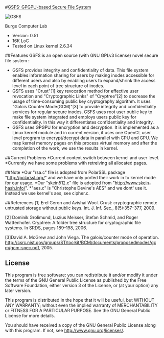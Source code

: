 
#[GSFS: GPGPU-based Secure File System](http://www.burge.ir/category-2/GSFS)

![GSFS](http://burge.ir/upload/cat-2-GSFS/slider_gsfs.jpg)

Burge Computer Lab

* Version: 0.51
* 16K LoC
* Tested on Linux kernel 2.6.34

##Features
GSFS is an open source (with GNU GPLv3 license) novel secure file system :
* GSFS provides integrity and confidentiality of data. This file system enables information sharing
for users by making inodes accessible for different users and also by
enabling users to expand/shrink the access level in each point of tree
structure of inodes.
* GSFS uses "Crust"[1] key revocation method for effective user revocation
and "Cryptographic Links" of "Cryptree"[2] to decrease the usage of time-consuming 
public key cryptography algorithm. It uses "Galois Counter Mode(GCM)"[3] 
to provide integrity and confidentiality services for regular secure inodes.
GSFS uses root user public key to make file system integrated and employs 
users public key for confidentiality. In this way it differentiates
confidentiality and integrity.
* GSFS uses GPGPU for encryption and decryption. It is implemented as a Linux 
kernel module and in current version, it uses one OpenCL user level program 
to encrypt/decrypt data in parallel with CPU and GPU. We map kernel memory pages 
on this process virtual memory and after the completion of the work, we use
the results in kernel. 

##Current Problems
*Current context switch between kernel and user level.
*Currently we have some problems with retreiving all allocated pages.

##Note
*Our "rsa.c" file is adopted from PolarSSL package "http://polarssl.org/" and we have only 
ported their work in to kernel mode for our usage.
*Our "skein512.c" file is adopted from "http://www.skein-hash.info/".
*"aes.c" is "Christophe Devine's AES" and we dont' use it. Instead we use kernel's aes, see cipher.c.

##References
[1] Erel Geron and Avishai Wool. Crust: cryptographic remote untrusted storage without 
public keys. Int. J. Inf. Sec., 8(5):357–377, 2009.

[2] Dominik Grolimund, Luzius Meisser, Stefan Schmid, and Roger Wattenhofer. 
Cryptree: A folder tree structure for cryptographic file systems. In SRDS, pages 189–198, 2006.

[3]David A. McGrew and John Viega. The galois/counter mode of operation. 
http://csrc.nist.gov/groups/ST/toolkit/BCM/documents/proposedmodes/gcm/gcm-spec.pdf, 2005.

## License
This program is free software: you can redistribute it and/or modify
it under the terms of the GNU General Public License as published by
the Free Software Foundation, either version 3 of the License, or
(at your option) any later version.

This program is distributed in the hope that it will be useful,
but WITHOUT ANY WARRANTY; without even the implied warranty of
MERCHANTABILITY or FITNESS FOR A PARTICULAR PURPOSE.  See the
GNU General Public License for more details.

You should have received a copy of the GNU General Public License
along with this program.  If not, see <http://www.gnu.org/licenses/>.
